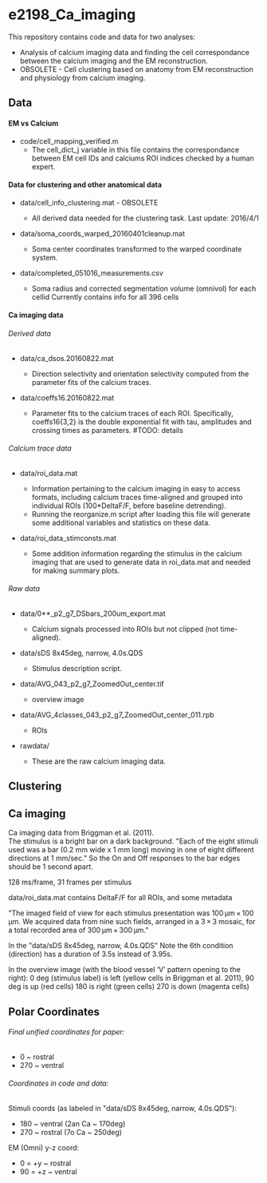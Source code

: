 e2198_Ca_imaging
=================

This repository contains code and data for two analyses:

* Analysis of calcium imaging data and finding the cell correspondance between the calcium imaging and the EM reconstruction.
* OBSOLETE - Cell clustering based on anatomy from EM reconstruction and physiology from calcium imaging.



Data
--------------

#### EM vs Calcium
* code/cell_mapping_verified.m
	* The cell_dict_j variable in this file contains the correspondance between EM cell IDs and calciums ROI indices checked by a human expert.

#### Data for clustering and other anatomical data

* data/cell_info_clustering.mat - OBSOLETE
	* All derived data needed for the clustering task.
	Last update: 2016/4/1

* data/soma_coords_warped_20160401cleanup.mat
	* Soma center coordinates transformed to the warped coordinate system.

* data/completed_051016_measurements.csv
	* Soma radius and corrected segmentation volume (omnivol) for each cellid
	Currently contains info for all 396 cells

#### Ca imaging data

###### Derived data

* data/ca_dsos.20160822.mat
	* Direction selectivity and orientation selectivity computed from the parameter fits of the calcium traces.

* data/coeffs16.20160822.mat
	* Parameter fits to the calcium traces of each ROI. Specifically, coeffs16{3,2} is the double exponential fit
	 with tau, amplitudes and crossing times as parameters. #TODO: details

###### Calcium trace data

* data/roi_data.mat
	* Information pertaining to the calcium imaging in easy to access formats, including 
		calcium traces time-aligned and grouped into individual ROIs (100*DeltaF/F, before baseline detrending).
	* Running the reorganize.m script after loading this file will generate some additional variables and statistics on these data.

* data/roi_data_stimconsts.mat
	* Some addition information regarding the stimulus in the calcium imaging that are used to generate data in roi_data.mat and
	 needed for making summary plots.

###### Raw data

* data/0**_p2_g7_DSbars_200um_export.mat
	* Calcium signals processed into ROIs but not clipped (not time-aligned).

* data/sDS 8x45deg, narrow, 4.0s.QDS
	* Stimulus description script.

* data/AVG_043_p2_g7_ZoomedOut_center.tif
	* overview image

* data/AVG_4classes_043_p2_g7_ZoomedOut_center_011.rpb
	* ROIs

* rawdata/
	* These are the raw calcium imaging data.



Clustering
--------------



Ca imaging
--------------

Ca imaging data from Briggman et al. (2011).  
The stimulus is a bright bar on a dark background.
"Each of the eight stimuli used was a bar (0.2 mm wide x 1 mm long) moving in one of eight different directions at 1 mm/sec."
So the On and Off responses to the bar edges should be 1 second apart.

128 ms/frame, 31 frames per stimulus

data/roi_data.mat contains DeltaF/F for all ROIs, and some metadata


"The imaged field of view for each stimulus presentation was 100 μm × 100 μm. We acquired data from nine such fields, arranged in a 3 × 3 mosaic, for a total recorded area of 300 μm × 300 μm."


In the "data/sDS 8x45deg, narrow, 4.0s.QDS"
Note the 6th condition (direction) has a duration of 3.5s instead of 3.95s.


In the overview image (with the blood vessel ‘V’ pattern opening to the right):
0 deg (stimulus label) is left (yellow cells in Briggman et al. 2011),
90 deg is up (red cells)
180 is right (green cells)
270 is down (magenta cells)



Polar Coordinates
--------------
###### Final unified coordinates for paper:
* 0 ~ rostral
* 270 ~ ventral


###### Coordinates in code and data:

Stimuli coords (as labeled in "data/sDS 8x45deg, narrow, 4.0s.QDS"):
* 180 ~ ventral (2an Ca ~ 170deg)
* 270 ~ rostral (7o Ca ~ 250deg)

EM (Omni) y-z coord:
* 0 = +y ~ rostral
* 90 = +z ~ ventral
